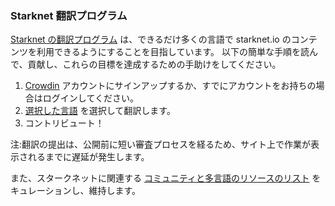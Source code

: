 ### Starknet 翻訳プログラム

[Starknet の翻訳プログラム](https://starkware.crowdin.com/starknet-web) は、できるだけ多くの言語で starknet.io のコンテンツを利用できるようにすることを目指しています。 以下の簡単な手順を読んで、貢献し、これらの目標を達成するための手助けをしてください。

1. [Crowdin](https://crowdin.com/) アカウントにサインアップするか、すでにアカウントをお持ちの場合はログインしてください。
2. [選択した言語](https://starkware.crowdin.com/starknet-web) を選択して翻訳します。
3. コントリビュート！

注:翻訳の提出は、公開前に短い審査プロセスを経るため、サイト上で作業が表示されるまでに遅延が発生します。

また、スタークネットに関連する [コミュニティと多言語のリソースのリスト](/en/community/language-resources) をキュレーションし、維持します。